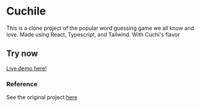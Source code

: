 # Cuchile

This is a clone project of the popular word guessing game we all know and love. Made using React, Typescript, and Tailwind. With Cuchi's flavor

## Try now

[Live demo here!]()
### Reference

See the original project [here](https://github.com/cwackerfuss/react-wordle)
